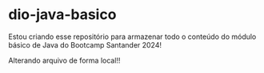 # dio-java-basico
Estou criando esse repositório para armazenar todo o conteúdo do módulo básico de Java do Bootcamp Santander 2024!

Alterando arquivo de forma local!!
